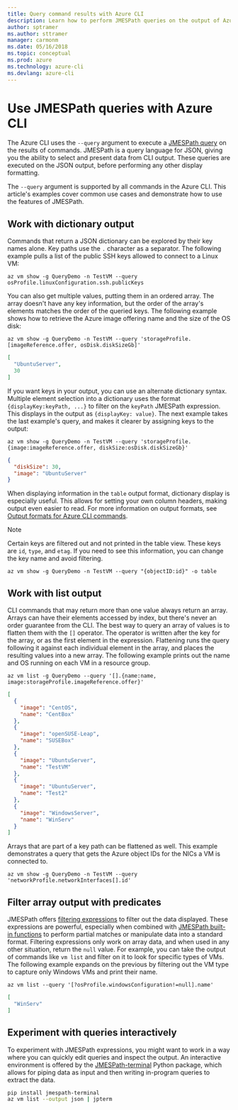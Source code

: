 ```yaml
---
title: Query command results with Azure CLI 
description: Learn how to perform JMESPath queries on the output of Azure CLI  commands.
author: sptramer
ms.author: sttramer
manager: carmonm
ms.date: 05/16/2018
ms.topic: conceptual
ms.prod: azure
ms.technology: azure-cli
ms.devlang: azure-cli
---
```

# Use JMESPath queries with Azure CLI 

The Azure CLI  uses the `--query` argument to execute a [JMESPath query](http://jmespath.org) on the results of commands. JMESPath is a query language for JSON, giving you the ability to select and present data from CLI output. These queries are executed on the JSON output, before performing any other display formatting.

The `--query` argument is supported by all commands in the Azure CLI. This article's examples cover common use cases and demonstrate how to use the features of JMESPath.

## Work with dictionary output

Commands that return a JSON dictionary can be explored by their key names alone. Key paths use the `.` character as a separator. The following example pulls a list of the public SSH keys allowed to connect to a Linux VM:

```azurecli-interactive
az vm show -g QueryDemo -n TestVM --query osProfile.linuxConfiguration.ssh.publicKeys
```

You can also get multiple values, putting them in an ordered array. The array doesn't have any key information, but the order of the array's elements matches the order of the queried keys. The following example shows how to retrieve the Azure image offering name and the size of the OS disk:

```azurecli-interactive
az vm show -g QueryDemo -n TestVM --query 'storageProfile.[imageReference.offer, osDisk.diskSizeGb]'
```

```json
[
  "UbuntuServer",
  30
]
```

If you want keys in your output, you can use an alternate dictionary syntax. Multiple element selection into a dictionary uses the format `{displayKey:keyPath, ...}` to filter on the `keyPath` JMESPath expression. This displays in the output as `{displayKey: value}`. The next example takes the last example's query, and makes it clearer by assigning keys to the output:

```azurecli-interactive
az vm show -g QueryDemo -n TestVM --query 'storageProfile.{image:imageReference.offer, diskSize:osDisk.diskSizeGb}'
```

```json
{
  "diskSize": 30,
  "image": "UbuntuServer"
}
```

When displaying information in the `table` output format, dictionary display is especially useful. This allows for setting your own column headers, making output even easier to read. For more information on output formats, see [Output formats for Azure CLI commands](/cli/azure/format-output-azure-cli).

> [!NOTE]
> Certain keys are filtered out and not printed in the table view. These keys are `id`, `type`, and `etag`. If you need to see this information, you can change the key name and avoid filtering.
>
> ```azurecli
> az vm show -g QueryDemo -n TestVM --query "{objectID:id}" -o table
> ```

## Work with list output

CLI commands that may return more than one value always return an array. Arrays can have their elements accessed by index, but there's never an order guarantee from the CLI. The best way to query an array of values is to flatten them with the `[]` operator. The operator is written after the key for the array, or as the first element in the expression. Flattening runs the query following it against each individual element in the array, and places the resulting values into a new array. The following example prints out the name and OS running on each VM in a resource group.

```azurecli-interactive
az vm list -g QueryDemo --query '[].{name:name, image:storageProfile.imageReference.offer}'
```

```json
[
  {
    "image": "CentOS",
    "name": "CentBox"
  },
  {
    "image": "openSUSE-Leap",
    "name": "SUSEBox"
  },
  {
    "image": "UbuntuServer",
    "name": "TestVM"
  },
  {
    "image": "UbuntuServer",
    "name": "Test2"
  },
  {
    "image": "WindowsServer",
    "name": "WinServ"
  }
]
```

Arrays that are part of a key path can be flattened as well. This example demonstrates a query that gets the Azure object IDs for the NICs a VM is connected to.

```azurecli-interactive
az vm show -g QueryDemo -n TestVM --query 'networkProfile.networkInterfaces[].id'
```

## Filter array output with predicates

JMESPath offers [filtering expressions](http://jmespath.org/specification.html#filterexpressions) to filter out the data displayed. These expressions are powerful, especially when combined with [JMESPath built-in functions](http://jmespath.org/specification.html#built-in-functions) to perform partial matches or manipulate data into a standard format. Filtering expressions only work on array data, and when used in any other situation, return the `null` value. For example, you can take the output of commands like `vm list` and filter on it to look for specific types of VMs. The following example expands on the previous by filtering out the VM type to capture only Windows VMs and print their name.

```azurecli-interactive
az vm list --query '[?osProfile.windowsConfiguration!=null].name'
```

```json
[
  "WinServ"
]
```

## Experiment with queries interactively

To experiment with JMESPath expressions, you might want to work in a way where you can quickly edit queries and inspect the output. An interactive environment is offered by the [JMESPath-terminal](https://github.com/jmespath/jmespath.terminal) Python package, which allows for piping data as input and then writing in-program queries to extract the data.

```bash
pip install jmespath-terminal
az vm list --output json | jpterm
```
